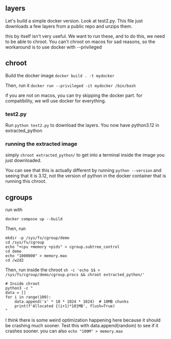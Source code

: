 ## layers

Let's build a simple docker version. Look at test2.py. This file just downloads a few layers from a public repo and unzips them.

this by itself isn't very useful. We want to run these, and to do this, we need to be able to chroot. You can't chroot on macos for 
sad reasons, so the workaround is to use docker with --privileged

## chroot

Build the docker image `docker build . -t mydocker`

Then, run it `docker run --privileged -it mydocker /bin/bash`

if you are not on macos, you can try skipping the docker part. for compatibility, we will use docker for everything.

### test2.py
Run `python test2.py` to download the layers. You now have python3.12 in extracted_python

### running the extracted image
simply `chroot extracted_python/` to get into a terminal inside the image you just downloaded.

You can see that this is actually different by running `python --version` and seeing that it is 3.12, not the version of python in the docker container that is running this chroot.

## cgroups

run with 
```shell
docker compose up --build
```

Then, run
```shell
mkdir -p /sys/fs/cgroup/demo
cd /sys/fs/cgroup
echo "+cpu +memory +pids" > cgroup.subtree_control
cd demo
echo "1000000" > memory.max
cd /w2d2
```

Then, run inside the chroot `sh -c 'echo $$ > /sys/fs/cgroup/demo/cgroup.procs && chroot extracted_python/'`
```shell
# Inside chroot
python3 -c "
data = []
for i in range(100):
    data.append('x' * 10 * 1024 * 1024)  # 10MB chunks
    print(f'Allocated {(i+1)*10}MB', flush=True)
"
```

I think there is some weird optimization happening here because it should be crashing much sooner. Test this with data.append(random) to see if it crashes sooner. you can also `echo "100M" > memory.max`